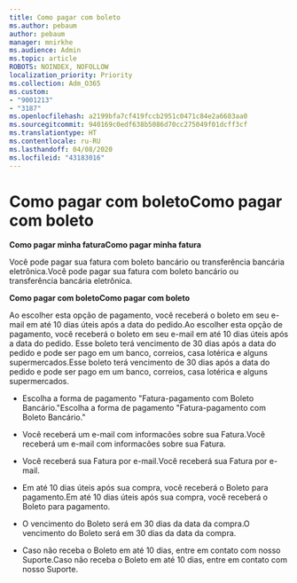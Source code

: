 ```yaml
---
title: Como pagar com boleto
ms.author: pebaum
author: pebaum
manager: mnirkhe
ms.audience: Admin
ms.topic: article
ROBOTS: NOINDEX, NOFOLLOW
localization_priority: Priority
ms.collection: Adm_O365
ms.custom:
- "9001213"
- "3187"
ms.openlocfilehash: a2199bfa7cf419fccb2951c0471c84e2a6683aa0
ms.sourcegitcommit: 940169c0edf638b5086d70cc275049f01dcff3cf
ms.translationtype: HT
ms.contentlocale: ru-RU
ms.lasthandoff: 04/08/2020
ms.locfileid: "43183016"
---
```

# <a name="como-pagar-com-boleto"></a><span data-ttu-id="13628-102">Como pagar com boleto</span><span class="sxs-lookup"><span data-stu-id="13628-102">Como pagar com boleto</span></span>

<span data-ttu-id="13628-103">**Como pagar minha fatura**</span><span class="sxs-lookup"><span data-stu-id="13628-103">**Como pagar minha fatura**</span></span>

<span data-ttu-id="13628-104">Você pode pagar sua fatura com boleto bancário ou transferência bancária eletrônica.</span><span class="sxs-lookup"><span data-stu-id="13628-104">Você pode pagar sua fatura com boleto bancário ou transferência bancária eletrônica.</span></span>

<span data-ttu-id="13628-105">**Como pagar com  boleto**</span><span class="sxs-lookup"><span data-stu-id="13628-105">**Como pagar com  boleto**</span></span>

<span data-ttu-id="13628-106">Ao escolher  esta opção de pagamento, você receberá o boleto em seu e-mail em até 10 dias úteis após a data do pedido.</span><span class="sxs-lookup"><span data-stu-id="13628-106">Ao escolher  esta opção de pagamento, você receberá o boleto em seu e-mail em até 10 dias úteis após a data do pedido.</span></span> <span data-ttu-id="13628-107">Esse boleto terá vencimento de 30 dias após a data do pedido e pode ser pago em um banco, correios, casa lotérica e alguns supermercados.</span><span class="sxs-lookup"><span data-stu-id="13628-107">Esse boleto terá vencimento de 30 dias após a data do pedido e pode ser pago em um banco, correios, casa lotérica e alguns supermercados.</span></span>

- <span data-ttu-id="13628-108">Escolha a forma de pagamento "Fatura-pagamento com Boleto Bancário."</span><span class="sxs-lookup"><span data-stu-id="13628-108">Escolha a forma de pagamento "Fatura-pagamento com Boleto Bancário."</span></span>

- <span data-ttu-id="13628-109">Você receberá um e-mail com informacões sobre sua Fatura.</span><span class="sxs-lookup"><span data-stu-id="13628-109">Você receberá um e-mail com informacões sobre sua Fatura.</span></span>

- <span data-ttu-id="13628-110">Você receberá sua Fatura por e-mail.</span><span class="sxs-lookup"><span data-stu-id="13628-110">Você receberá sua Fatura por e-mail.</span></span>

- <span data-ttu-id="13628-111">Em até 10 dias úteis após sua compra, você receberá o Boleto para pagamento.</span><span class="sxs-lookup"><span data-stu-id="13628-111">Em até 10 dias úteis após sua compra, você receberá o Boleto para pagamento.</span></span>

- <span data-ttu-id="13628-112">O vencimento do Boleto será em 30 dias da data da compra.</span><span class="sxs-lookup"><span data-stu-id="13628-112">O vencimento do Boleto será em 30 dias da data da compra.</span></span>

- <span data-ttu-id="13628-113">Caso não receba o Boleto em até 10 dias, entre em contato com nosso Suporte.</span><span class="sxs-lookup"><span data-stu-id="13628-113">Caso não receba o Boleto em até 10 dias, entre em contato com nosso Suporte.</span></span>

